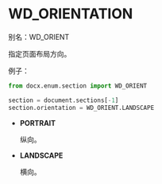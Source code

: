 # WD_ORIENTATION

别名：WD_ORIENT

指定页面布局方向。

例子：

```python
from docx.enum.section import WD_ORIENT

section = document.sections[-1]
section.orientation = WD_ORIENT.LANDSCAPE
```

- **PORTRAIT**

    纵向。

- **LANDSCAPE**

    横向。
